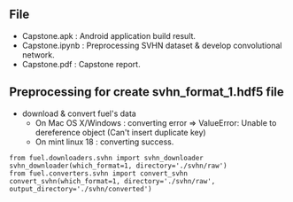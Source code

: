 ## File 
- Capstone.apk : Android application build result.
- Capstone.ipynb : Preprocessing SVHN dataset & develop convolutional network.
- Capstone.pdf : Capstone report.

## Preprocessing for create svhn_format_1.hdf5 file
- download & convert fuel's data
    - On Mac OS X/Windows : converting error => ValueError: Unable to dereference object (Can't insert duplicate key)
    - On mint linux 18 : converting success.


```
from fuel.downloaders.svhn import svhn_downloader
svhn_downloader(which_format=1, directory='./svhn/raw')
from fuel.converters.svhn import convert_svhn
convert_svhn(which_format=1, directory='./svhn/raw', output_directory='./svhn/converted')
```

